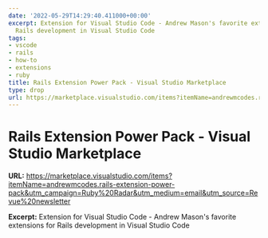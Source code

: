 ```yaml
---
date: '2022-05-29T14:29:40.411000+00:00'
excerpt: Extension for Visual Studio Code - Andrew Mason's favorite extensions for
  Rails development in Visual Studio Code
tags:
- vscode
- rails
- how-to
- extensions
- ruby
title: Rails Extension Power Pack - Visual Studio Marketplace
type: drop
url: https://marketplace.visualstudio.com/items?itemName=andrewmcodes.rails-extension-power-pack&utm_campaign=Ruby%20Radar&utm_medium=email&utm_source=Revue%20newsletter
---
```


# Rails Extension Power Pack - Visual Studio Marketplace

**URL:** https://marketplace.visualstudio.com/items?itemName=andrewmcodes.rails-extension-power-pack&utm_campaign=Ruby%20Radar&utm_medium=email&utm_source=Revue%20newsletter

**Excerpt:** Extension for Visual Studio Code - Andrew Mason's favorite extensions for Rails development in Visual Studio Code
